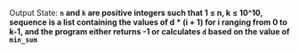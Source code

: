 Output State: **`n` and `k` are positive integers such that 1 ≤ n, k ≤ 10^10, sequence is a list containing the values of d * (i + 1) for i ranging from 0 to k-1, and the program either returns -1 or calculates `d` based on the value of `min_sum`**